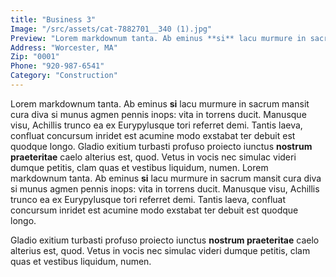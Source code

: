 ```yaml
---
title: "Business 3"
Image: "/src/assets/cat-7882701__340 (1).jpg"
Preview: "Lorem markdownum tanta. Ab eminus **si** lacu murmure in sacrum mansit cura diva si munus agmen pennis inops: vita in torrens ducit. Manusque visu, Achillis trunco ea ex Eurypylusque tori referret demi. Tantis laeva, confluat concursum inridet est acumine modo exstabat ter debuit est quodque longo."
Address: "Worcester, MA"
Zip: "0001"
Phone: "920-987-6541"
Category: "Construction"
---
```


<div>

Lorem markdownum tanta. Ab eminus **si** lacu murmure in sacrum mansit cura diva
si munus agmen pennis inops: vita in torrens ducit. Manusque visu, Achillis
trunco ea ex Eurypylusque tori referret demi. Tantis laeva, confluat concursum
inridet est acumine modo exstabat ter debuit est quodque longo.
Gladio exitium turbasti profuso proiecto iunctus **nostrum praeteritae** caelo
alterius est, quod. Vetus in vocis nec simulac videri dumque petitis, clam quas
et vestibus liquidum, numen.
Lorem markdownum tanta. Ab eminus **si** lacu murmure in sacrum mansit cura diva
si munus agmen pennis inops: vita in torrens ducit. Manusque visu, Achillis
trunco ea ex Eurypylusque tori referret demi. Tantis laeva, confluat concursum
inridet est acumine modo exstabat ter debuit est quodque longo.

Gladio exitium turbasti profuso proiecto iunctus **nostrum praeteritae** caelo
alterius est, quod. Vetus in vocis nec simulac videri dumque petitis, clam quas
et vestibus liquidum, numen.

</div>
